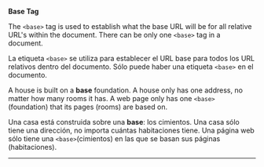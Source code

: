**Base Tag**
  
  <p> The <code>&lt;base&gt;</code> tag is used to establish what the base URL will be for all relative URL's within the document.  There can be only one <code>&lt;base&gt;</code> tag in a document.</p>
  
  <p> La etiqueta <code>&lt;base&gt;</code> se utiliza para establecer el URL base para todos los URL relativos dentro del documento. Sólo puede haber una etiqueta <code>&lt;base&gt;</code> en el documento.</p>
  
  <p>A house is built on a <strong>base</strong> foundation.  A house only has one address, no matter how many rooms it has.  A web page only has one <code>&lt;base&gt;</code> (foundation) that its pages (rooms) are based on.</p>

  <p>Una casa está construida sobre una <strong>base</strong>: los cimientos. Una casa sólo tiene una dirección, no importa cuántas habitaciones tiene. Una página web sólo tiene una <code>&lt;base&gt;</code>(cimientos) en las que  se basan sus páginas (habitaciones).</p>
  
---


  
 
